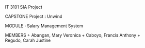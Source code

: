 IT 3101 SIA Project

CAPSTONE Project : Unwind 

MODULE : Salary Management System

MEMBERS
	+ Abangan, Mary Veronica
	+ Caboyo, Francis Anthony
	+ Regudo, Carah Justine